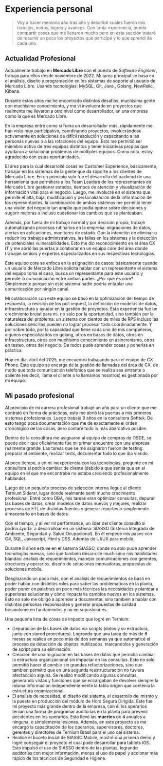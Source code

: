 # Experiencia personal

> Voy a hacer memoría año tras año y describir cuales fueron mis trabajos, metas, logros y avances. Con tanta experiencia, puedo compartir cosas que me llenaron mucho pero en esta sección trataré de resumir un poco los proyectos que participé y lo que aprendí de cada uno.

## Actualidad Profesional

Actualmente trabajo en **Mercado Libre** con el puesto de *Software Engineer*, trabajo para ellos desde noviembre de 2022. Mi tarea principal se basa en el análisis, diseño y programación en los sistemas de soporte al usuario de Mercado Libre. Usando tecnologías: MySQL, Git, Java,, Golang, NewRelic, Kibana.

Durante estos años me he encontrado distintos desafíos, muchísima gente con muchísimo conocimiento, y me vi involucrado en proyectos que realmente me llevaron a otro nivel como desarrollador, en una empresa como la que es Mercado Libre.

En la empresa entré como si fuera un desarrollador más, rápidamente me han visto muy participativo, coordinando proyectos, involucrándose activamente en soluciones de difícil resolución y capacitando a las personas nuevas o a las rotaciones del equipo. Esto me permitió ser miembro activo de tres equipos distintos y tener iniciativas propias que ayudaron a solucionar problemas de múltiples equipos. Como nota, estoy agradecido con estas oportunidades.

El área para la cual desarrollé cosas es Customer Experience, básicamente, trabajar en los sistemas de la gente que da soporte a los clientes de Mercado Libre. En un principio solo fue el desarrollo del backend de una herramienta que permitiera a los Team Leaders de los representantes de Mercado Libre gestionar estados, tiempos de atención y visualización de información vital para el negocio. Luego, me involucré en el sistema que permite el alta, baja, modificación y personalización de la información de los representantes, la combinación de ambos sistemas me permitió tener una visión del negocio tan amplio que podía opinar sobre decisiones y sugerir mejoras o incluso cuestionar los cambios que se planteaban.

Además, por fuera de mi trabajo normal y por decisión propia, trabajé automatizando procesos rutinarios en la empresa: migraciones de datos, alertas en aplicaciones, monitores de estado. Con la intención de eliminar o reducir los trabajos administrativos, las fallas en los sistemas y la detección de potenciales vulnerabilidades. Esto me dio reconocimiento en el área CX IT y me abrió las puertas a colaborar en un equipo core del área donde trabajan seniors y expertos especializados en sus respectivas tecnologías.

Este equipo core se enfoca en la asignación de casos: básicamente cuando un usuario de Mercado Libre solicita hablar con un representante el sistema del equipo toma el caso, busca un representante para este usuario y permite la comunicación entre ambas partes. ¿Por qué es core? Simplemente porque sin este sistema nadie podría entablar una comunicación por ningún canal. 

Mi colaboración con este equipo se basó en la optimización del tiempo de respuesta, la revisión de los pull request, la definición de modelos de datos, infraestructura y ayudar en la gestión de proyectos. Esta experiencia fue un crecimiento brutal para mi, no solo por la oportunidad, sino también por la naturaleza del problema: un sistema con cientos de miles de RPS incluso las soluciones sencillas pueden no lograr procesar todo coordinadamente. Y por sobre todo, por la capacidad que tiene cada uno de mis compañeros, algunos especializados en golang, otros en bases de datos, otros en infraestructura, otros con muchísimo conocimiento en asincronismo, otros en testeo, otros del negocio. De todos pude aprender cosas y ponerlas en práctica.

Hoy en día, abril del 2025, me encuentro trabajando para el equipo de CX Phone. Este equipo se encarga de la gestión de llamadas del área de CX, de modo que toda comunicación telefónica que se realiza sea entrante o saliente (es decir, llama el cliente o lo llamamos nosotros) es gestionada por mi equipo. 

## Mi pasado profesional

Al principio de mi carrera profesional trabajé un año para un cliente que me contrató en forma de prácticas, esto me abrió las puertas a mis primeros sistemas profesionales. Luego trabajé 9 años en la consultora Softtek. De esto tengo poca documentación que me de exactamente el orden cronológico de las cosas, pero contaré todo lo más abarcativo posible.

Dentro de la consultora me asignaron al equipo de compras de OSDE, se puede decir que oficialmente fue mi primer encuentro con una empresa realmente grande. Las tareas que se me asignaron fueron de testing: preparar el ambiente, realizar tests, documentar todo lo que iba viendo. 

Al poco tiempo, y en mi inexperiencia con las tecnologías, pregunté en mi consultora si podría cambiar de cliente (debido a que sentía que en el equipo en el que me encontraba no estaba creciendo profesionalmente hablando).

Luego de un pequeño proceso de selección interna llegue al cliente Ternium Siderar, lugar donde realmente sentí mucho crecimiento profesional. Entré como DBA, mis tareas eran optimizar consultas, depurar las bases de datos, crear modelos de datos nuevos y mejores, realizar procesos de ETL de distintas fuentes y generar reportes o simplemente almacenarlo en bases de datos.

Con el tiempo, y al ver mi performance, un lider del cliente consultó si podría ayudar a desarrolloar en un sistema: SIASSO (Sistema Integrado de Ambiente, Seguridad y. Salud Ocupacional). En él empecé mis pasos con C#, SQL, Javascript, Html y CSS. Además de UI/UX para mobile.

Durante 8 años estuve en el sistema SIASSO, donde no solo pude aprender tecnologías nuevas, sino que también desarrollé muchísimo mis habilidades blandas: analisis de requerimientos, manejar comunicaciones con gerentes, directores y operarios, diseño de soluciones innovadoras, propuestas de soluciones mobile. 

Desglozando un poco más, con el analisís de requerimientos se basó en poder hablar con distintos roles para saber las problematicas en la planta, poder poner en palabras un poco más técnicas las necesidades y plantear a superiores soluciones y cómo impactaría cambios nuevos en los sistemas. Esto no solo me obligó a aprender a documentar, sino también a hablar con distintas personas responsables y generar propuestas de calidad basandome en fundamentos y no en suposiciones.

Una pequeña lista de cósas de impacto que logré en Ternium:
- Depuración de las bases de datos vía scripts (datos y su estructura, junto con stored procedures). Logrando que una tarea de más de 6 meses se realice en poco más de dos semanas ya que automaticé el proceso de detección de objetos inutilizados, marcandolos y generación de script para su eliminación.
- Creación de una migración en las bases de datos que permitía cambiar la estructura organizacional sin impactar en las consultas. Esto no solo permitió hacer el cambio sin grandes refactorizaciones, sino que también permitió que en una segunda reestructuración no tuviera afectacción alguna. Se realizó modificando algunas consultas, generando vistas y funciones que se encargaban de devolver siempre la misma información independientemente la tabla origen que contenia la estructura organizacional.
- El analisis de necesidad, el diseño del sistema, el desarrollo del mismo y la puesta en producción del módulo de Hora Segura Dirigida. Este fue mi proyecto más grande dentro de la empresa, con él los operarios tenían una forma de programar auditorias en la planta para prevenir accidentes en los operarios. Esto llevó las **muertes** de 4 anuales a ninguna, o simplemente lesiones. Además, en este proyecto se me encargó la capacitación de los operarios, supervisores, doctores, gerentes y directores de Ternium Brasil para el uso del sistema.
- Realicé el boceto inicial de SIASSO Mobile, mostré una primera demo y logré conseguir el proyecto el cual pude desarrollar para tablets iOS. Esto impulsó el uso de SIASSO dentro de las plantas, logrando auditorías con mejor información, menos el uso de papel y accionar más rápido de los técnicos de Seguridad e Higiene.